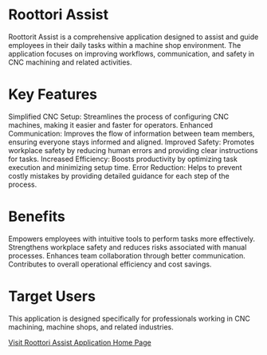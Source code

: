 # Roottori Assist
Roottorit Assist is a comprehensive application designed to assist and guide employees in their daily tasks within a machine shop environment. 
The application focuses on improving workflows, communication, and safety in CNC machining and related activities.

# Key Features
Simplified CNC Setup: Streamlines the process of configuring CNC machines, making it easier and faster for operators.
Enhanced Communication: Improves the flow of information between team members, ensuring everyone stays informed and aligned.
Improved Safety: Promotes workplace safety by reducing human errors and providing clear instructions for tasks.
Increased Efficiency: Boosts productivity by optimizing task execution and minimizing setup time.
Error Reduction: Helps to prevent costly mistakes by providing detailed guidance for each step of the process.

# Benefits
Empowers employees with intuitive tools to perform tasks more effectively.
Strengthens workplace safety and reduces risks associated with manual processes.
Enhances team collaboration through better communication.
Contributes to overall operational efficiency and cost savings.

# Target Users
This application is designed specifically for professionals working in CNC machining, machine shops, and related industries.

[Visit Roottori Assist Application Home Page](https://roottoriapp.azurewebsites.net/Home/Index)
